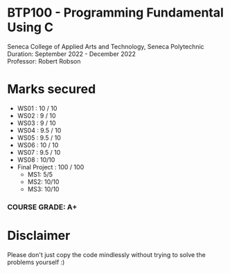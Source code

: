 # BTP100 - Programming Fundamental Using C
Seneca College of Applied Arts and Technology, Seneca Polytechnic <br />
Duration: September 2022 - December 2022 <br />
Professor: Robert Robson <br />

# Marks secured
- WS01 : 10 / 10 <br />
- WS02 : 9 / 10 <br />
- WS03 : 9 / 10 <br />
- WS04 : 9.5 / 10 <br />
- WS05 : 9.5 / 10 <br />
- WS06 : 10 / 10 <br />
- WS07 : 9.5 / 10 <br />
- WS08 : 10/10 <br />
- Final Project : 100 / 100 <br />
  - MS1: 5/5 <br />
  - MS2: 10/10 <br />
  - MS3: 10/10 <br />


### COURSE GRADE: A+

# Disclaimer
Please don't just copy the code mindlessly without trying to solve the problems yourself :)
